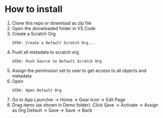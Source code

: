 # How to install
1. Clone this repo or download as zip file
2. Open the donwloaded folder in VS Code
3. Create a Scratch Org
	```
	SFDX: Create a Default Scratch Org...
	```
4. Push all metadata to scratch org
	```
	SFDX: Push Source to Default Scratch Org
	```
5. Assign the permission set to user to get access to all objects and metadata
6. Open
	```
	SFDX: Open Default Org
	```
7. Go to App Launcher -> Home -> Gear Icon -> Edit Page
8. Drag items (as shown in Demo folder). Click Save -> Activate -> Assign as Org Default -> Save -> Save -> Back